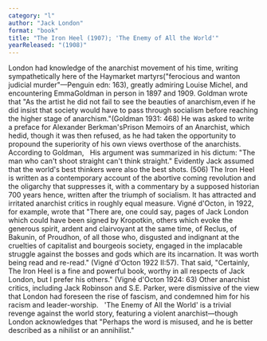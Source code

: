 ```yaml
---
category: "l"
author: "Jack London"
format: "book"
title: "The Iron Heel (1907); 'The Enemy of All the World'"
yearReleased: "(1908)"
---
```

London had knowledge of the anarchist movement of his time, writing sympathetically here of the Haymarket martyrs("ferocious and wanton judicial murder"—Penguin edn: 163), greatly admiring Louise Michel, and encountering EmmaGoldman in person in 1897 and 1909. Goldman wrote that "As the artist he did not fail to see the beauties of anarchism,even if he did insist that society would have to pass through socialism before reaching the higher stage of anarchism."(Goldman 1931: 468) He was asked to write a preface for Alexander Berkman'sPrison Memoirs of an Anarchist, which hedid, though it was then refused, as he had taken the opportunity to propound the superiority of his own views overthose of the anarchists. According to Goldman,
 
His argument was summarized in his dictum: "The man who can't shoot straight can't think straight." Evidently Jack assumed that the world's best thinkers were also the best shots. (506)
The Iron Heel is written as a contemporary account of the abortive coming revolution and the oligarchy that suppresses it, with a commentary by a supposed historian 700 years hence, written after the triumph of socialism. It has attracted and irritated anarchist critics in roughly equal measure. Vigné d'Octon, in 1922, for example, wrote that "There are, one could say, pages of Jack London which could have been signed by Kropotkin, others which evoke the generous spirit, ardent and clairvoyant at the same time, of Reclus, of Bakunin, of Proudhon, of all those who, disgusted and indignant at the cruelties of capitalist and bourgeois society, engaged in the implacable struggle against the bosses and gods which are its incarnation. It was worth being read and re-read." (Vigné d'Octon 1922 II:57). That said, "Certainly, The Iron Heel is a fine and powerful book, worthy in all respects of Jack London, but I prefer his others." (Vigné d'Octon 1924: 63) Other anarchist critics, including Jack Robinson and S.E. Parker, were dismissive of the view that London had foreseen the rise of fascism, and condemned him for his racism and leader-worship.
 
'The Enemy of All the World' is a trivial revenge against the world story, featuring a violent anarchist—though London acknowledges that "Perhaps the word is misused, and he is better described as a nihilist or an annihilist."